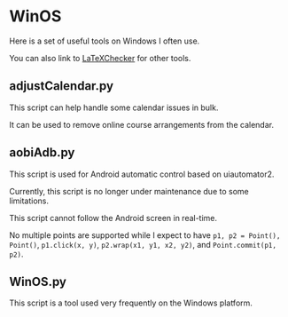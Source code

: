 # WinOS

Here is a set of useful tools on Windows I often use. 

You can also link to [LaTeXChecker](https://github.com/BatchClayderman/LaTeXChecker) for other tools. 

## adjustCalendar.py

This script can help handle some calendar issues in bulk. 

It can be used to remove online course arrangements from the calendar. 

## aobiAdb.py

This script is used for Android automatic control based on uiautomator2. 

Currently, this script is no longer under maintenance due to some limitations. 

This script cannot follow the Android screen in real-time. 

No multiple points are supported while I expect to have ``p1, p2 = Point(), Point()``, ``p1.click(x, y)``, ``p2.wrap(x1, y1, x2, y2)``, and ``Point.commit(p1, p2)``. 

## WinOS.py

This script is a tool used very frequently on the Windows platform. 
